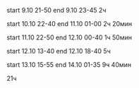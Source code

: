 start 9.10 21-50
end 9.10 23-45
2ч

start 10.10 22-40
end 11.10 01-00 
2ч 20мин

start 11.10 22-50
end 12.10 00-40
1ч 50мин

start 12.10 13-40
end 12.10 18-40
5ч

start 13.10 15-55
end 14.10 01-35
9ч 40мин


21ч 

